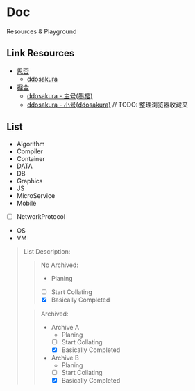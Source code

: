 # Doc

Resources & Playground

## Link Resources

+ [思否](https://segmentfault.com/)
    + [ddosakura](https://segmentfault.com/u/ddosakura)
+ [掘金](https://juejin.im/)
    + [ddosakura - 主号(墨樱)](https://juejin.im/user/5a9236a1f265da4e761fe8d1)
    + [ddosakura - 小号(ddosakura)](https://juejin.im/user/5cd6a08f6fb9a032401915e0)
// TODO: 整理浏览器收藏夹

## List

+ Algorithm
+ Compiler
+ Container
+ DATA
+ DB
+ Graphics
+ JS
+ MicroService
+ Mobile
+ [ ] NetworkProtocol
+ OS
+ VM

> List Description:
>
> > No Archived:
> >
> > + Planing
> > + [ ] Start Collating
> > + [x] Basically Completed
>
> > Archived:
> >
> > + Archive A
> >     + Planing
> >     + [ ] Start Collating
> >     + [x] Basically Completed
> > + Archive B
> >     + Planing
> >     + [ ] Start Collating
> >     + [x] Basically Completed
